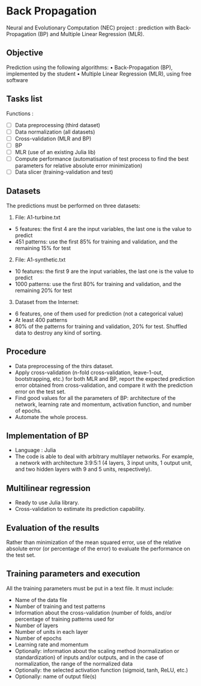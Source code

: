 # Back Propagation

Neural and Evolutionary Computation (NEC) project : prediction with Back-Propagation (BP) and Multiple Linear Regression (MLR). 

## Objective 
 
Prediction using the following algorithms: 
• Back-Propagation (BP), implemented by the student 
• Multiple Linear Regression (MLR), using free software 

## Tasks list
Functions :
- [ ] Data preprocessing (third dataset)
- [ ] Data normalization (all datasets)
- [ ] Cross-validation (MLR and BP)
- [ ] BP
- [ ] MLR (use of an existing Julia lib)
- [ ] Compute performance (automatisation of test process to find the best parameters for relative absolute error minimization)
- [ ] Data slicer (training-validation and test)

## Datasets 
 
The predictions must be performed on three datasets: 
1. File: A1-turbine.txt 
- 5 features: the first 4 are the input variables, the last one is the value to predict 
- 451 patterns: use the first 85% for training and validation, and the remaining 15% for test 
2. File: A1-synthetic.txt 
- 10 features: the first 9 are the input variables, the last one is the value to predict 
- 1000 patterns: use the first 80% for training and validation, and the remaining 20% for test 
3. Dataset from the Internet: 
- 6 features, one of them used for prediction (not a categorical value)
- At least 400 patterns
- 80%  of  the  patterns  for  training  and  validation,  20% for test. Shuffled data to destroy any kind of sorting.

## Procedure

- Data preprocessing of the thirs dataset.
- Apply cross-validation (n-fold cross-validation, leave-1-out, bootstrapping, etc.) for both  MLR  and  BP, report  the  expected  prediction  error obtained from cross-validation, and compare it with the prediction error on the test set.
- Find good values for all the parameters of BP: architecture of the network, learning  rate  and  momentum,  activation  function,  and  number  of  epochs.
- Automate the whole process.

## Implementation of BP

- Language : Julia
- The  code  is able  to  deal  with  arbitrary multilayer  networks. For  example,  a  network  with  architecture  3:9:5:1  (4  layers,  3 
input  units,  1  output  unit,  and  two  hidden  layers  with  9  and  5  units,  respectively).

## Multilinear regression 

- Ready to use Julia library.
- Cross-validation  to estimate its prediction capability.

## Evaluation of the results

Rather than minimization of the mean squared error, use of the relative absolute error (or percentage of the error) to evaluate the performance on the test set. 

## Training parameters and execution

All the training parameters must be put in a text file. It must include: 
- Name of the data file 
- Number of training and test patterns 
- Information about the cross-validation (number of folds, and/or percentage of training patterns used for  
- Number of layers 
- Number of units in each layer 
- Number of epochs 
- Learning rate and momentum 
- Optionally: information about the scaling method (normalization or 
standardization) of inputs and/or outputs, and in the case of normalization, the 
range of the normalized data 
- Optionally: the selected activation function (sigmoid, tanh, ReLU, etc.) 
- Optionally: name of output file(s) 
